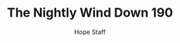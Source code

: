 ---
image: /assets/img/nwd/190_nwd_isaiah_65_24_nlt.png
title: The Nightly Wind Down 190
categories:
  - The Nightly Wind Down
author: Hope Staff
notes: The Nightly Wind Down 190
embed: >-
  EMBED_GOES_HERE
transcript: >-
  SOME LINES OF TEXT START HERE
---